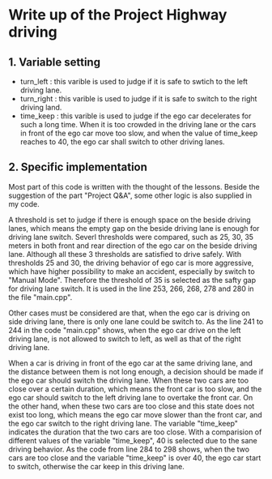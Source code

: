 # **Write up of the Project Highway driving**

## 1. Variable setting

* turn_left : this varible is used to judge if it is safe to swtich to the left driving lane. 
* turn_right : this varible is used to judge if it is safe to switch to the right driving land.
* time_keep : this varible is used to judge if the ego car decelerates for such a long time. When it is too crowded in the driving lane or the cars in front of the ego car move too slow, and when the value of time_keep reaches to 40, the ego car shall switch to other driving lanes.

## 2. Specific implementation

Most part of this code is written with the thought of the lessons. Beside the suggestion of the part "Project Q&A", some other logic is also supplied in my code. 

A threshold is set to judge if there is enough space on the beside driving lanes, which means the empty gap on the beside driving lane is enough for driving lane switch. Severl thresholds were compared, such as 25, 30, 35 meters in both front and rear direction of the ego car on the beside driving lane. Although all these 3 thresholds are satisfied to drive safely. With thresholds 25 and 30, the driving behavior of ego car is more aggressive, which have higher possibility to make an accident, especially by switch to "Manual Mode". Therefore the threshold of 35 is selected as the safty gap for driving lane switch. It is used in the line 253, 266, 268, 278 and 280 in the file "main.cpp".

Other cases must be considered are that, when the ego car is driving on side driving lane, there is only one lane could be switch to. As the line 241 to 244 in the code "main.cpp" shows, when the ego car drive on the left driving lane, is not allowed to switch to left, as well as that of the right driving lane.

When a car is driving in front of the ego car at the same driving lane, and the distance between them is not long enough, a decision should be made if the ego car should switch the driving lane. When these two cars are too close over a certain duration, which means the front car is too slow, and the ego car should switch to the left driving lane to overtake the front car. On the other hand, when these two cars are too close and this state does not exist too long, which means the ego car move slower than the front car, and the ego car switch to the right driving lane. The variable "time_keep" indicates the duration that the two cars are too close. With a comparision of different values of the variable "time_keep", 40 is selected due to the sane driving behavior. As the code from line 284 to 298 shows, when the two cars are too close and the variable "time_keep" is over 40, the ego car start to switch, otherwise the car keep in this driving lane.
